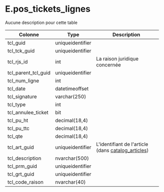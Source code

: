 # E.pos_tickets_lignes

Aucune description pour cette table

Colonne|Type|Description
---|---|---
tcl_guid|uniqueidentifier|
tcl_tck_guid|uniqueidentifier|
tcl_rjs_id|int|La raison juridique concernée 
tcl_parent_tcl_guid|uniqueidentifier|
tcl_num_ligne|int|
tcl_date|datetimeoffset|
tcl_signature|varchar(250)|
tcl_type|int|
tcl_annulee_ticket|bit|
tcl_pu_ht|decimal(18,4)|
tcl_pu_ttc|decimal(18,4)|
tcl_qte|decimal(18,4)|
tcl_art_guid|uniqueidentifier|L'identifiant de l'article (dans [catalog_articles](generated_catalog_articles.md)) 
tcl_description|nvarchar(500)|
tcl_prm_guid|uniqueidentifier|
tcl_grt_guid|uniqueidentifier|
tcl_code_raison|nvarchar(40)|

